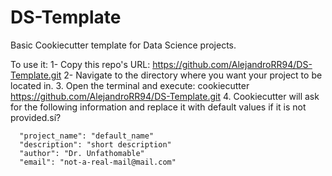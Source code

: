 # DS-Template
Basic Cookiecutter template for Data Science projects.


To use it:
1- Copy this repo's URL: https://github.com/AlejandroRR94/DS-Template.git
2- Navigate to the directory where you want your project to be located in.
3. Open the terminal and execute:  cookiecutter https://github.com/AlejandroRR94/DS-Template.git
4. Cookiecutter will ask for the following information and replace it with default values if it is not provided.sí?
      
      "project_name": "default_name"
      "description": "short description"
      "author": "Dr. Unfathomable"
      "email": "not-a-real-mail@mail.com"
